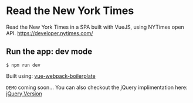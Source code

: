 # Read the New York Times

Read the New York Times in a SPA built with VueJS, using NYTimes open API.
https://developer.nytimes.com/

## Run the app: dev mode
```
$ npm run dev
```

Built using: [vue-webpack-boilerplate](https://github.com/vuejs-templates/webpack)

`DEMO` coming soon... You can also checkout the jQuery implimentation here: [jQuery Version](https://github.com/manidf/nytimes-jquery)
